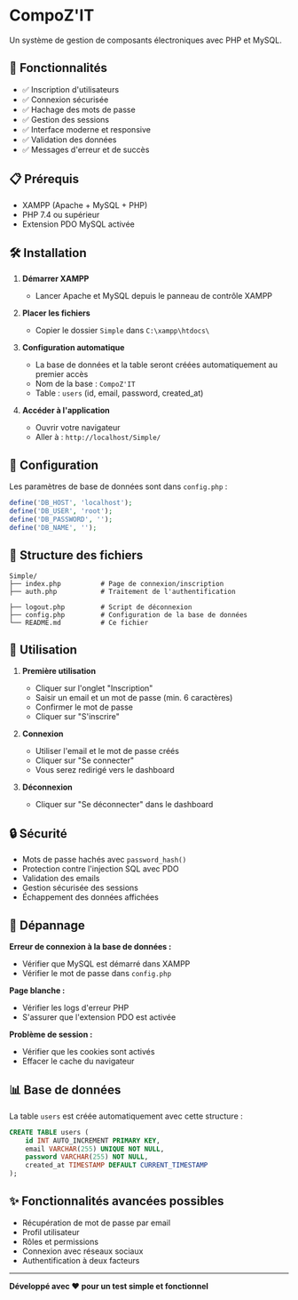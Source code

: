 # CompoZ'IT

Un système de gestion de composants électroniques avec PHP et MySQL.

## 🚀 Fonctionnalités

- ✅ Inscription d'utilisateurs
- ✅ Connexion sécurisée
- ✅ Hachage des mots de passe
- ✅ Gestion des sessions
- ✅ Interface moderne et responsive
- ✅ Validation des données
- ✅ Messages d'erreur et de succès

## 📋 Prérequis

- XAMPP (Apache + MySQL + PHP)
- PHP 7.4 ou supérieur
- Extension PDO MySQL activée

## 🛠️ Installation

1. **Démarrer XAMPP**
   - Lancer Apache et MySQL depuis le panneau de contrôle XAMPP

2. **Placer les fichiers**
   - Copier le dossier `Simple` dans `C:\xampp\htdocs\`

3. **Configuration automatique**
   - La base de données et la table seront créées automatiquement au premier accès
   - Nom de la base : `CompoZ'IT`
   - Table : `users` (id, email, password, created_at)

4. **Accéder à l'application**
   - Ouvrir votre navigateur
   - Aller à : `http://localhost/Simple/`

## 🔧 Configuration

Les paramètres de base de données sont dans `config.php` :

```php
define('DB_HOST', 'localhost');
define('DB_USER', 'root');
define('DB_PASSWORD', '');
define('DB_NAME', '');
```

## 📁 Structure des fichiers

```
Simple/
├── index.php          # Page de connexion/inscription
├── auth.php           # Traitement de l'authentification

├── logout.php         # Script de déconnexion
├── config.php         # Configuration de la base de données
└── README.md          # Ce fichier
```

## 🎯 Utilisation

1. **Première utilisation**
   - Cliquer sur l'onglet "Inscription"
   - Saisir un email et un mot de passe (min. 6 caractères)
   - Confirmer le mot de passe
   - Cliquer sur "S'inscrire"

2. **Connexion**
   - Utiliser l'email et le mot de passe créés
   - Cliquer sur "Se connecter"
   - Vous serez redirigé vers le dashboard

3. **Déconnexion**
   - Cliquer sur "Se déconnecter" dans le dashboard

## 🔒 Sécurité

- Mots de passe hachés avec `password_hash()`
- Protection contre l'injection SQL avec PDO
- Validation des emails
- Gestion sécurisée des sessions
- Échappement des données affichées

## 🐛 Dépannage

**Erreur de connexion à la base de données :**
- Vérifier que MySQL est démarré dans XAMPP
- Vérifier le mot de passe dans `config.php`

**Page blanche :**
- Vérifier les logs d'erreur PHP
- S'assurer que l'extension PDO est activée

**Problème de session :**
- Vérifier que les cookies sont activés
- Effacer le cache du navigateur

## 📊 Base de données

La table `users` est créée automatiquement avec cette structure :

```sql
CREATE TABLE users (
    id INT AUTO_INCREMENT PRIMARY KEY,
    email VARCHAR(255) UNIQUE NOT NULL,
    password VARCHAR(255) NOT NULL,
    created_at TIMESTAMP DEFAULT CURRENT_TIMESTAMP
);
```

## ✨ Fonctionnalités avancées possibles

- Récupération de mot de passe par email
- Profil utilisateur
- Rôles et permissions
- Connexion avec réseaux sociaux
- Authentification à deux facteurs

---

**Développé avec ❤️ pour un test simple et fonctionnel**